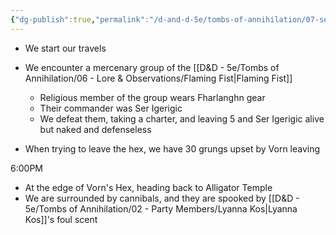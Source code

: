 ```yaml
---
{"dg-publish":true,"permalink":"/d-and-d-5e/tombs-of-annihilation/07-session-notes/session-10/y5-m3-d26/","noteIcon":"","created":"2025-09-17T19:07:35.307-05:00","updated":"2025-09-24T19:43:11.072-05:00"}
---
```



- We start our travels
- We encounter a mercenary group of the [[D&D - 5e/Tombs of Annihilation/06 - Lore & Observations/Flaming Fist\|Flaming Fist]] 
	- Religious member of the group wears Fharlanghn gear
	- Their commander was Ser Igerigic
	- We defeat them, taking a charter, and leaving 5 and Ser Igerigic alive but naked and defenseless

- When trying to leave the hex, we have 30 grungs upset by Vorn leaving

6:00PM
- At the edge of Vorn's Hex, heading back to Alligator Temple
- We are surrounded by cannibals, and they are spooked by [[D&D - 5e/Tombs of Annihilation/02 - Party Members/Lyanna Kos\|Lyanna Kos]]'s foul scent